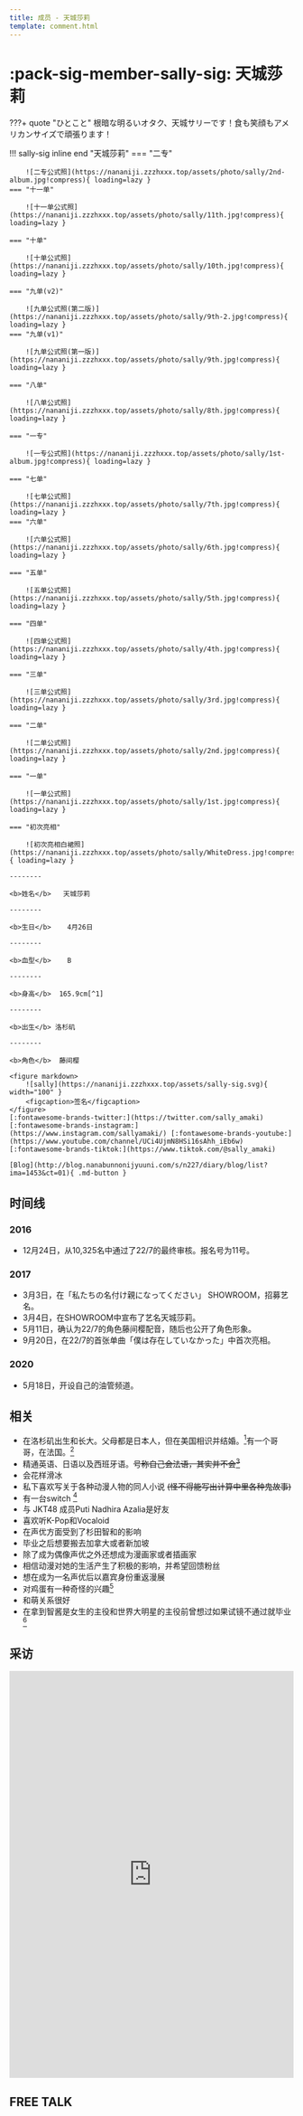 ```yaml
---
title: 成员 - 天城莎莉
template: comment.html
---
```

# :pack-sig-member-sally-sig: 天城莎莉
???+ quote "ひとこと"
    根暗な明るいオタク、天城サリーです！食も笑顔もアメリカンサイズで頑張ります！

!!! sally-sig inline end "天城莎莉"
    === "二专"

        ![二专公式照](https://nananiji.zzzhxxx.top/assets/photo/sally/2nd-album.jpg!compress){ loading=lazy }
    === "十一单"

        ![十一单公式照](https://nananiji.zzzhxxx.top/assets/photo/sally/11th.jpg!compress){ loading=lazy }

    === "十单"

        ![十单公式照](https://nananiji.zzzhxxx.top/assets/photo/sally/10th.jpg!compress){ loading=lazy }

    === "九单(v2)"

        ![九单公式照(第二版)](https://nananiji.zzzhxxx.top/assets/photo/sally/9th-2.jpg!compress){ loading=lazy }
    === "九单(v1)"

        ![九单公式照(第一版)](https://nananiji.zzzhxxx.top/assets/photo/sally/9th.jpg!compress){ loading=lazy }

    === "八单"

        ![八单公式照](https://nananiji.zzzhxxx.top/assets/photo/sally/8th.jpg!compress){ loading=lazy }

    === "一专"

        ![一专公式照](https://nananiji.zzzhxxx.top/assets/photo/sally/1st-album.jpg!compress){ loading=lazy }

    === "七单"

        ![七单公式照](https://nananiji.zzzhxxx.top/assets/photo/sally/7th.jpg!compress){ loading=lazy }
    === "六单"

        ![六单公式照](https://nananiji.zzzhxxx.top/assets/photo/sally/6th.jpg!compress){ loading=lazy }

    === "五单"

        ![五单公式照](https://nananiji.zzzhxxx.top/assets/photo/sally/5th.jpg!compress){ loading=lazy }

    === "四单"

        ![四单公式照](https://nananiji.zzzhxxx.top/assets/photo/sally/4th.jpg!compress){ loading=lazy }

    === "三单"

        ![三单公式照](https://nananiji.zzzhxxx.top/assets/photo/sally/3rd.jpg!compress){ loading=lazy }

    === "二单"

        ![二单公式照](https://nananiji.zzzhxxx.top/assets/photo/sally/2nd.jpg!compress){ loading=lazy }

    === "一单"

        ![一单公式照](https://nananiji.zzzhxxx.top/assets/photo/sally/1st.jpg!compress){ loading=lazy }

    === "初次亮相"

        ![初次亮相白裙照](https://nananiji.zzzhxxx.top/assets/photo/sally/WhiteDress.jpg!compress){ loading=lazy }

    --------

    <b>姓名</b>   天城莎莉

    --------

    <b>生日</b>    4月26日

    --------

    <b>血型</b>    B

    --------

    <b>身高</b>  165.9cm[^1]

    --------

    <b>出生</b> 洛杉矶

    --------

    <b>角色</b>  藤间樱

    <figure markdown>
        ![sally](https://nananiji.zzzhxxx.top/assets/sally-sig.svg){ width="100" }
        <figcaption>签名</figcaption>
    </figure>
    [:fontawesome-brands-twitter:](https://twitter.com/sally_amaki) [:fontawesome-brands-instagram:](https://www.instagram.com/sallyamaki/) [:fontawesome-brands-youtube:](https://www.youtube.com/channel/UCi4UjmN8HSi16sAhh_iEb6w) [:fontawesome-brands-tiktok:](https://www.tiktok.com/@sally_amaki)
    
    [Blog](http://blog.nanabunnonijyuuni.com/s/n227/diary/blog/list?ima=1453&ct=01){ .md-button }

## 时间线

### 2016

- 12月24日，从10,325名中通过了22/7的最终审核。报名号为11号。

### 2017

- 3月3日，在「私たちの名付け親になってください」 SHOWROOM，招募艺名。
- 3月4日，在SHOWROOM中宣布了艺名天城莎莉。
- 5月11日，确认为22/7的角色藤间樱配音，随后也公开了角色形象。
- 9月20日，在22/7的首张单曲「僕は存在していなかった」中首次亮相。

### 2020

- 5月18日，开设自己的油管频道。

## 相关

- 在洛杉矶出生和长大。父母都是日本人，但在美国相识并结婚。[^2]有一个哥哥，在法国。[^3]
- 精通英语、日语以及西班牙语。~~号称自己会法语，其实并不会[^4]~~
- 会花样滑冰
- 私下喜欢写关于各种动漫人物的同人小说 ~~(怪不得能写出计算中里各种鬼故事)~~
- 有一台switch [^5]
- 与 JKT48 成员Puti Nadhira Azalia是好友
- 喜欢听K-Pop和Vocaloid
- 在声优方面受到了杉田智和的影响
- 毕业之后想要搬去加拿大或者新加坡
- 除了成为偶像声优之外还想成为漫画家或者插画家
- 相信动漫对她的生活产生了积极的影响，并希望回馈粉丝
- 想在成为一名声优后以嘉宾身份重返漫展
- 对鸡蛋有一种奇怪的兴趣[^6]
- 和萌关系很好
- 在拿到智酱是女生的主役和世界大明星的主役前曾想过如果试镜不通过就毕业[^7]

## 采访
<iframe src="https://player.bilibili.com/player.html?aid=87900951&bvid=BV1qW411F7AW&cid=42051306&page=1&autoplay=0" autoplay="0" scrolling="no" border="0" frameborder="no" framespacing="0" allowfullscreen="true" width="100%" height="720"> </iframe>

## FREE TALK

<div class="artplayer-app"></div>
<style>
.artplayer-app {
  width: 1280px;
  height: 720px;
}
</style>

## 声音样本

### 新版

<div id="aplayer1"></div>

### 旧版

<div id="aplayer2"></div>

[^1]: https://twitter.com/sally_amaki/status/1303928957029330945
[^2]: https://entertainmentstation.jp/118434
[^3]: https://www.bilibili.com/read/cv5434927
[^4]: https://www.bilibili.com/video/BV12z411i7Sf
[^5]: SHOWROOM 2018.03.07
[^6]: SHOWROOM 2018.03.05
[^7]: https://www.bilibili.com/video/BV1fp4y1J7jJ



<script src="https://nananiji.zzzhxxx.top/js/aplayer.min.js"></script>
<script src="https://cdn.jsdelivr.net/npm/artplayer/dist/artplayer.js"></script>
<script>
var art = new Artplayer({
    container: '.artplayer-app',
    url: 'https://res.227wiki.eu.org/video/freetalk/sally.mp4',
	volume: 0.5,
    isLive: false,
    muted: false,
    autoplay: false,
    pip: true,
    autoSize: true,
    setting: true,
    flip: true,
    playbackRate: true,
    aspectRatio: true,
    fullscreen: true,
    fullscreenWeb: true,
    subtitleOffset: true,
    miniProgressBar: true,
    mutex: true,
    backdrop: true,
    playsInline: true,
    autoPlayback: false,
    airplay: true,
	theme: '#23ade5',
	contextmenu: [
        {
            html: '22/7 WiKi',
            click: function (contextmenu) {
                console.info('22/7 WiKi');
                contextmenu.show = true;
            },
        },
    ],
});
    const ap2 = new APlayer({
    container: document.getElementById('aplayer2'),
    audio: [{
        name: '对话1',
        artist: '天城サリー',
        url: 'https://res.227wiki.eu.org/audio/voicesample/sally/sally-1.mp4',
        cover: 'https://nananiji.zzzhxxx.top/assets/photo/avatar/sally.jpg'
        },
        {
            name: '对话2',
            artist: '天城サリー',
            url: 'https://res.227wiki.eu.org/audio/voicesample/sally/sally-2.mp4',
            cover: 'https://nananiji.zzzhxxx.top/assets/photo/avatar/sally.jpg'
        },
        {
            name: '对话3',
            artist: '天城サリー',
            url: 'https://res.227wiki.eu.org/audio/voicesample/sally/sally-3.mp4',
            cover: 'https://nananiji.zzzhxxx.top/assets/photo/avatar/sally.jpg'
        },
        {
            name: '对话4',
            artist: '天城サリー',
            url: 'https://res.227wiki.eu.org/audio/voicesample/sally/sally-4.mp4',
            cover: 'https://nananiji.zzzhxxx.top/assets/photo/avatar/sally.jpg'
        },
        {
            name: '对话5',
            artist: '天城サリー',
            url: 'https://res.227wiki.eu.org/audio/voicesample/sally/sally-5.mp4',
            cover: 'https://nananiji.zzzhxxx.top/assets/photo/avatar/sally.jpg'
        },
        {
            name: '旁白',
            artist: '天城サリー',
            url: 'https://res.227wiki.eu.org/audio/voicesample/sally/sally-6.mp4',
            cover: 'https://nananiji.zzzhxxx.top/assets/photo/avatar/sally.jpg'
        }]
});
    const ap1 = new APlayer({
    container: document.getElementById('aplayer1'),
    audio: [{
        name: '少女(Jealousy〜女社会〜)',
        artist: '天城サリー',
        url: 'https://res.227wiki.eu.org/audio/voicesample/sally/new/1.m4a',
        cover: 'https://nananiji.zzzhxxx.top/assets/photo/avatar/sally.jpg'
        },
        {
            name: '女子高校生は見た',
            artist: '天城サリー',
            url: 'https://res.227wiki.eu.org/audio/voicesample/sally/new/2.m4a',
            cover: 'https://nananiji.zzzhxxx.top/assets/photo/avatar/sally.jpg'
        },
        {
            name: '女子高校生2 (Blue Spring〜おこがましい気遣い〜)',
            artist: '天城サリー',
            url: 'https://res.227wiki.eu.org/audio/voicesample/sally/new/3.m4a',
            cover: 'https://nananiji.zzzhxxx.top/assets/photo/avatar/sally.jpg'
        },
        {   
            name: '犯人 (Revenge~最後のお願い〜)',
            artist: '天城サリー',
            url: 'https://res.227wiki.eu.org/audio/voicesample/sally/new/4.m4a',
            cover: 'https://nananiji.zzzhxxx.top/assets/photo/avatar/sally.jpg'
        },
        {
            name: '大人女性 (社畜と犬)',
            artist: '天城サリー',
            url: 'https://res.227wiki.eu.org/audio/voicesample/sally/new/5.m4a',
            cover: 'https://nananiji.zzzhxxx.top/assets/photo/avatar/sally.jpg'
        },
        {
            name: '泣き (百合の嘘)',
            artist: '天城サリー',
            url: 'https://res.227wiki.eu.org/audio/voicesample/sally/new/6.m4a',
            cover: 'https://nananiji.zzzhxxx.top/assets/photo/avatar/sally.jpg'
        },
        {
            name: '幼稚園児「Dreamer～平和の世界を夢見て～)',
            artist: '天城サリー',
            url: 'https://res.227wiki.eu.org/audio/voicesample/sally/new/7.m4a',
            cover: 'https://nananiji.zzzhxxx.top/assets/photo/avatar/sally.jpg'
        },
        {
            name: 'ナレーション1「Focus～世界一醜い(？)～」',
            artist: '天城サリー',
            url: 'https://res.227wiki.eu.org/audio/voicesample/sally/new/8.m4a',
            cover: 'https://nananiji.zzzhxxx.top/assets/photo/avatar/sally.jpg'
        },
        {
            name: 'ナレーション2(Only You〜愛の為なら〜)',
            artist: '天城サリー',
            url: 'https://res.227wiki.eu.org/audio/voicesample/sally/new/9.m4a',
            cover: 'https://nananiji.zzzhxxx.top/assets/photo/avatar/sally.jpg'
        },
        {
            name: '外画 (凹凹バディ)',
            artist: '天城サリー',
            url: 'https://res.227wiki.eu.org/audio/voicesample/sally/new/10.m4a',
            cover: 'https://nananiji.zzzhxxx.top/assets/photo/avatar/sally.jpg'
        },
        {
            name: 'ENG1 Adult(英語1 大人)',
            artist: '天城サリー',
            url: 'https://res.227wiki.eu.org/audio/voicesample/sally/new/ENG1.m4a',
            cover: 'https://nananiji.zzzhxxx.top/assets/photo/avatar/sally.jpg'
        },
        {
            name: 'ENG2 Teen ager(英語2 10代)',
            artist: '天城サリー',
            url: 'https://res.227wiki.eu.org/audio/voicesample/sally/new/ENG2.m4a',
            cover: 'https://nananiji.zzzhxxx.top/assets/photo/avatar/sally.jpg'
        },
        {
            name: 'ENG3 preschooler(英語3 幼児)',
            artist: '天城サリー',
            url: 'https://res.227wiki.eu.org/audio/voicesample/sally/new/ENG3.m4a',
            cover: 'https://nananiji.zzzhxxx.top/assets/photo/avatar/sally.jpg'
        }]
    });
</script>

